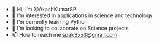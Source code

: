 - 👋 Hi, I’m @AkashKumarSP
- 👀 I’m interested in applications in science and technology
- 🌱 I’m currently learning Python
- 💞️ I’m looking to collaborate on Science projects
- 📫 How to reach me spak3553@gmail.com

<!---
AkashKumarSP/AkashKumarSP is a ✨ special ✨ repository because its `README.md` (this file) appears on your GitHub profile.
You can click the Preview link to take a look at your changes.
--->
